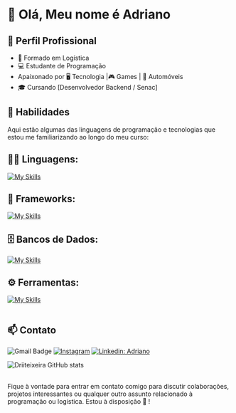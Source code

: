 # 👋 Olá, Meu nome é Adriano 

## 💼 Perfil Profissional

- 🚛 Formado em Logística
- 💻 Estudante de Programação
-  Apaixonado por 🖥️ Tecnologia |🎮 Games | 🔰 Automóveis 
- 🎓 Cursando [Desenvolvedor Backend / Senac]

## 🚀 Habilidades

Aqui estão algumas das linguagens de programação e tecnologias que estou me familiarizando ao longo do meu curso:

## 👨‍💻 Linguagens: 
[![My Skills](https://skillicons.dev/icons?i=javascript)](https://skillicons.dev)

## 🧰 Frameworks: 
[![My Skills](https://skillicons.dev/icons?i=react)](https://skillicons.dev)

## 🗄️ Bancos de Dados: 
[![My Skills](https://skillicons.dev/icons?i=mysql,mongo)](https://skillicons.dev)
## ⚙️ Ferramentas:
[![My Skills](https://skillicons.dev/icons?i=git,github,nodejs,vscode)](https://skillicons.dev)<br><br>

## 📫 Contato

![Gmail Badge](https://img.shields.io/badge/-adriano.rodrigo.teixeira@gmail.com-006bed?style=flat-square&logo=Gmail&logoColor=white&link=mailto:{SeuEmail})
[![Instagram](https://img.shields.io/badge/-@Driiteixeiraa_-purple?style=flat-square&logo=Instagram&logoColor=white&link={Link})]({Link})
[![Linkedin: Adriano](https://img.shields.io/badge/-Adriano-blue?style=flat-square&logo=Linkedin&logoColor=white&link=https://www.linkedin.com/in/adriano-teixeira-2a7545257/)](https://www.linkedin.com/in/adriano-teixeira-2a7545257)


![Driiteixeira GitHub stats](https://github-readme-stats.vercel.app/api?username=Driiteixeira&show_icons=true&theme=dark) <br><br>

Fique à vontade para entrar em contato comigo para discutir colaborações, projetos interessantes ou qualquer outro assunto relacionado à programação ou logística. Estou à disposição 🤝 ! 
